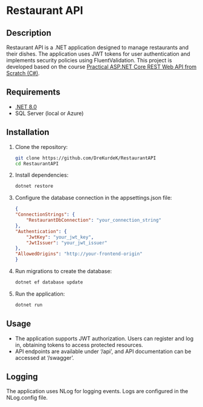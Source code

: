 # Restaurant API

## Description
Restaurant API is a .NET application designed to manage restaurants and their dishes. The application uses JWT tokens for user authentication and implements security policies using FluentValidation. This project is developed based on the course [Practical ASP.NET Core REST Web API from Scratch (C#)](https://www.udemy.com/course/praktyczny-kurs-aspnet-core-rest-web-api-od-podstaw/).

## Requirements
- [.NET 8.0](https://dotnet.microsoft.com/download/dotnet/8.0)
- SQL Server (local or Azure)

## Installation

1. Clone the repository:
   ```bash
   git clone https://github.com/DreKurdeK/RestaurantAPI
   cd RestaurantAPI
2. Install dependencies:

    ```bash
    dotnet restore

3. Configure the database connection in the appsettings.json file:

    ```json
    {
    "ConnectionStrings": {
        "RestaurantDbConnection": "your_connection_string"
    },
    "Authentication": {
        "JwtKey": "your_jwt_key",
        "JwtIssuer": "your_jwt_issuer"
    },
    "AllowedOrigins": "http://your-frontend-origin"
    }

4. Run migrations to create the database:

    ```bash
    dotnet ef database update

5. Run the application:

    ```bash
    dotnet run

## Usage
- The application supports JWT authorization. Users can register and log in, obtaining tokens to access protected resources.
- API endpoints are available under  ‘/api’, and API documentation can be accessed at  ‘/swagger’.

## Logging
The application uses NLog for logging events. Logs are configured in the NLog.config file.
